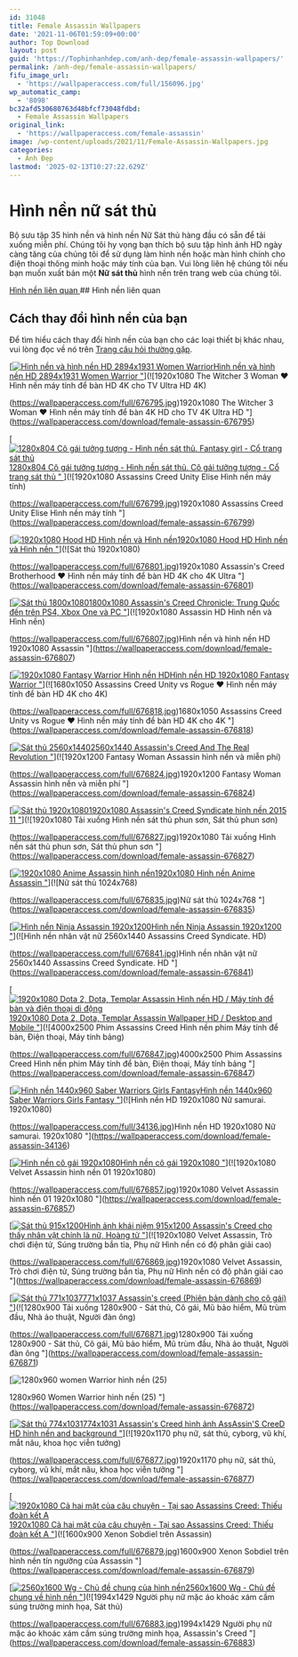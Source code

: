 ```yaml
---
id: 31048
title: Female Assassin Wallpapers
date: '2021-11-06T01:59:09+00:00'
author: Top Download
layout: post
guid: 'https://Tophinhanhdep.com/anh-dep/female-assassin-wallpapers/'
permalink: /anh-dep/female-assassin-wallpapers/
fifu_image_url:
  - 'https://wallpaperaccess.com/full/156096.jpg'
wp_automatic_camp:
  - '8098'
bc32afd530680763d48bfcf73048fdbd:
  - Female Assassin Wallpapers
original_link:
  - 'https://wallpaperaccess.com/female-assassin'
image: /wp-content/uploads/2021/11/Female-Assassin-Wallpapers.jpg
categories:
  - Ảnh Đẹp
lastmod: '2025-02-13T10:27:22.629Z'
---
```

# Hình nền nữ sát thủ

Bộ sưu tập 35 hình nền và hình nền Nữ Sát thủ hàng đầu có sẵn để tải xuống miễn phí. Chúng tôi hy vọng bạn thích bộ sưu tập hình ảnh HD ngày càng tăng của chúng tôi để sử dụng làm hình nền hoặc màn hình chính cho điện thoại thông minh hoặc máy tính của bạn. Vui lòng liên hệ chúng tôi nếu bạn muốn xuất bản một **Nữ sát thủ** hình nền trên trang web của chúng tôi.

[Hình nền liên quan ](#related) ## Hình nền liên quan

## Cách thay đổi hình nền của bạn

Để tìm hiểu cách thay đổi hình nền của bạn cho các loại thiết bị khác nhau, vui lòng đọc về nó trên [Trang câu hỏi thường gặp](https://tophinhanhdep.com/faq/).

  
[[![Hình nền và hình nền HD 2894x1931 Women Warrior](https://wallpaperaccess.com/full/156096.jpg)Hình nền và hình nền HD 2894x1931 Women Warrior "](https://wallpaperaccess.com/download/female-assassin-156096)](![1920x1080 The Witcher 3 Woman ❤ Hình nền máy tính để bàn HD 4K cho TV Ultra HD 4K)

(https://wallpaperaccess.com/full/676795.jpg)1920x1080 The Witcher 3 Woman ❤ Hình nền máy tính để bàn 4K HD cho TV 4K Ultra HD "](https://wallpaperaccess.com/download/female-assassin-676795)

[[![1280x804 Cô gái tưởng tượng - Hình nền sát thủ.  Fantasy girl - Cổ trang sát thủ](https://wallpaperaccess.com/full/676797.jpg)1280x804 Cô gái tưởng tượng - Hình nền sát thủ. Cô gái tưởng tượng - Cổ trang sát thủ " ](https://wallpaperaccess.com/download/female-assassin-676797)](![1920x1080 Assassins Creed Unity Elise Hình nền máy tính)

(https://wallpaperaccess.com/full/676799.jpg)1920x1080 Assassins Creed Unity Elise Hình nền máy tính "](https://wallpaperaccess.com/download/female-assassin-676799)

[[![1920x1080 Hood HD Hình nền và Hình nền](https://wallpaperaccess.com/full/676800.jpg)1920x1080 Hood HD Hình nền và Hình nền "](https://wallpaperaccess.com/download/female-assassin-676800)](![Sát thủ 1920x1080)

(https://wallpaperaccess.com/full/676801.jpg)1920x1080 Assassin's Creed Brotherhood ❤ Hình nền máy tính để bàn HD 4K cho 4K Ultra "](https://wallpaperaccess.com/download/female-assassin-676801)

[[![Sát thủ 1800x1080](https://wallpaperaccess.com/full/676803.jpg)1800x1080 Assassin's Creed Chronicle: Trung Quốc đến trên PS4, Xbox One và PC "](https://wallpaperaccess.com/download/female-assassin-676803)](![1920x1080 Assassin HD Hình nền và Hình nền)

(https://wallpaperaccess.com/full/676807.jpg)Hình nền và hình nền HD 1920x1080 Assassin "](https://wallpaperaccess.com/download/female-assassin-676807)

[[![1920x1080 Fantasy Warrior Hình nền HD](https://wallpaperaccess.com/full/676817.jpg)Hình nền HD 1920x1080 Fantasy Warrior "](https://wallpaperaccess.com/download/female-assassin-676817)](![1680x1050 Assassins Creed Unity vs Rogue ❤ Hình nền máy tính để bàn HD 4K cho 4K)

(https://wallpaperaccess.com/full/676818.jpg)1680x1050 Assassins Creed Unity vs Rogue ❤ Hình nền máy tính để bàn HD 4K cho 4K "](https://wallpaperaccess.com/download/female-assassin-676818)

[[![Sát thủ 2560x1440](https://wallpaperaccess.com/full/676822.jpg)2560x1440 Assassin's Creed And The Real Revolution "](https://wallpaperaccess.com/download/female-assassin-676822)](![1920x1200 Fantasy Woman Assassin hình nền và miễn phí)

(https://wallpaperaccess.com/full/676824.jpg)1920x1200 Fantasy Woman Assassin hình nền và miễn phí "](https://wallpaperaccess.com/download/female-assassin-676824)

[[![Sát thủ 1920x1080](https://wallpaperaccess.com/full/676825.jpg)1920x1080 Assassin's Creed Syndicate hình nền 2015 11 "](https://wallpaperaccess.com/download/female-assassin-676825)](![1920x1080 Tải xuống Hình nền sát thủ phun sơn, Sát thủ phun sơn)

(https://wallpaperaccess.com/full/676827.jpg)1920x1080 Tải xuống Hình nền sát thủ phun sơn, Sát thủ phun sơn "](https://wallpaperaccess.com/download/female-assassin-676827)

[[![1920x1080 Anime Assassin hình nền](https://wallpaperaccess.com/full/676832.jpg)1920x1080 Hình nền Anime Assassin "](https://wallpaperaccess.com/download/female-assassin-676832)](![Nữ sát thủ 1024x768)

(https://wallpaperaccess.com/full/676835.jpg)Nữ sát thủ 1024x768 "](https://wallpaperaccess.com/download/female-assassin-676835)

[[![Hình nền Ninja Assassin 1920x1200](https://wallpaperaccess.com/full/39187.jpg)Hình nền Ninja Assassin 1920x1200 "](https://wallpaperaccess.com/download/female-assassin-39187)](![Hình nền nhân vật nữ 2560x1440 Assassins Creed Syndicate.  HD)

(https://wallpaperaccess.com/full/676841.jpg)Hình nền nhân vật nữ 2560x1440 Assassins Creed Syndicate. HD "](https://wallpaperaccess.com/download/female-assassin-676841)

[[![1920x1080 Dota 2, Dota, Templar Assassin Hình nền HD / Máy tính để bàn và điện thoại di động](https://wallpaperaccess.com/full/568730.jpg)1920x1080 Dota 2, Dota, Templar Assassin Wallpaper HD / Desktop and Mobile "](https://wallpaperaccess.com/download/female-assassin-568730)](![4000x2500 Phim Assassins Creed Hình nền phim Máy tính để bàn, Điện thoại, Máy tính bảng)

(https://wallpaperaccess.com/full/676847.jpg)4000x2500 Phim Assassins Creed Hình nền phim Máy tính để bàn, Điện thoại, Máy tính bảng "](https://wallpaperaccess.com/download/female-assassin-676847)

[[![Hình nền 1440x960 Saber Warriors Girls Fantasy](https://wallpaperaccess.com/full/676849.jpg)Hình nền 1440x960 Saber Warriors Girls Fantasy "](https://wallpaperaccess.com/download/female-assassin-676849)](![Hình nền HD 1920x1080 Nữ samurai.  1920x1080)

(https://wallpaperaccess.com/full/34136.jpg)Hình nền HD 1920x1080 Nữ samurai. 1920x1080 "](https://wallpaperaccess.com/download/female-assassin-34136)

[[![Hình nền cô gái 1920x1080](https://wallpaperaccess.com/full/676851.jpg)Hình nền cô gái 1920x1080 "](https://wallpaperaccess.com/download/female-assassin-676851)](![1920x1080 Velvet Assassin hình nền 01 1920x1080)

(https://wallpaperaccess.com/full/676857.jpg)1920x1080 Velvet Assassin hình nền 01 1920x1080 "](https://wallpaperaccess.com/download/female-assassin-676857)

[[![Sát thủ 915x1200](https://wallpaperaccess.com/full/676868.jpg)Hình ảnh khái niệm 915x1200 Assassin's Creed cho thấy nhân vật chính là nữ, Hoàng tử "](https://wallpaperaccess.com/download/female-assassin-676868)](![1920x1080 Velvet Assassin, Trò chơi điện tử, Súng trường bắn tỉa, Phụ nữ Hình nền có độ phân giải cao)

(https://wallpaperaccess.com/full/676869.jpg)1920x1080 Velvet Assassin, Trò chơi điện tử, Súng trường bắn tỉa, Phụ nữ Hình nền có độ phân giải cao "](https://wallpaperaccess.com/download/female-assassin-676869)

[[![Sát thủ 771x1037](https://wallpaperaccess.com/full/319060.jpg)771x1037 Assassin's creed (Phiên bản dành cho cô gái) "](https://wallpaperaccess.com/download/female-assassin-319060)](![1280x900 Tải xuống 1280x900 - Sát thủ, Cô gái, Mũ bảo hiểm, Mũ trùm đầu, Nhà ảo thuật, Người đàn ông)

(https://wallpaperaccess.com/full/676871.jpg)1280x900 Tải xuống 1280x900 - Sát thủ, Cô gái, Mũ bảo hiểm, Mũ trùm đầu, Nhà ảo thuật, Người đàn ông "](https://wallpaperaccess.com/download/female-assassin-676871)

[![1280x960 women Warrior hình nền (25)](https://wallpaperaccess.com/full/676872.jpg)

1280x960 Women Warrior hình nền (25) "](https://wallpaperaccess.com/download/female-assassin-676872)

[[![Sát thủ 774x1031](https://wallpaperaccess.com/full/676875.jpg)774x1031 Assassin's Creed hình ảnh AssAssin'S CreeD HD hình nền and background "](https://wallpaperaccess.com/download/female-assassin-676875)](![1920x1170 phụ nữ, sát thủ, cyborg, vũ khí, mắt nâu, khoa học viễn tưởng)

(https://wallpaperaccess.com/full/676877.jpg)1920x1170 phụ nữ, sát thủ, cyborg, vũ khí, mắt nâu, khoa học viễn tưởng "](https://wallpaperaccess.com/download/female-assassin-676877)

[[![1920x1080 Cả hai mặt của câu chuyện - Tại sao Assassins Creed: Thiếu đoàn kết A](https://wallpaperaccess.com/full/676878.jpg)1920x1080 Cả hai mặt của câu chuyện - Tại sao Assassins Creed: Thiếu đoàn kết A "](https://wallpaperaccess.com/download/female-assassin-676878)](![1600x900 Xenon Sobdiel trên Assassin)

(https://wallpaperaccess.com/full/676879.jpg)1600x900 Xenon Sobdiel trên hình nền tín ngưỡng của Assassin "](https://wallpaperaccess.com/download/female-assassin-676879)

[[![2560x1600 Wg - Chủ đề chung của hình nền](https://wallpaperaccess.com/full/676882.jpg)2560x1600 Wg - Chủ đề chung về hình nền "](https://wallpaperaccess.com/download/female-assassin-676882)](![1994x1429 Người phụ nữ mặc áo khoác xám cầm súng trường minh họa, Sát thủ)

(https://wallpaperaccess.com/full/676883.jpg)1994x1429 Người phụ nữ mặc áo khoác xám cầm súng trường minh họa, Assassin's Creed "](https://wallpaperaccess.com/download/female-assassin-676883)
